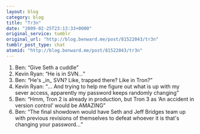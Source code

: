 ```yaml
---
layout: blog
category: blog
title: "Tr3n"
date: "2009-02-25T23:13:33+0000"
original_service: tumblr
original_url: "http://blog.benward.me/post/81522043/tr3n"
tumblr_post_type: chat
atomid: "http://blog.benward.me/post/81522043/tr3n"
---
```

<ol class="conversation">
  <li><span class="h-card">Ben</span>: <q>Give Seth a cuddle</q></li>
  <li><span class="h-card">Kevin Ryan</span>: <q>He is in SVN…</q></li>
  <li><span class="h-card">Ben</span>: <q>He&#39;s _in_ SVN? Like, trapped there? Like in Tron?</q></li>
  <li><span class="h-card">Kevin Ryan</span>: <q>… And trying to help me figure out what is up with my sever access, apparently my password keeps randomly changing</q></li>
  <li><span class="h-card">Ben</span>: <q>Hmm, Tron 2 is already in production, but Tron 3 as ‘An accident in version control’ would be AMAZING</q></li>
  <li><span class="h-card">Ben</span>: <q>The final showdown would have Seth and Jeff Bridges team up with previous revisions of themselves to defeat whoever it is that&#39;s changing your password…</q></li></ol>